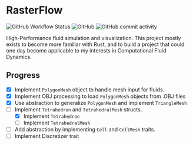 # RasterFlow

![GitHub Workflow Status](https://img.shields.io/github/workflow/status/ArvinSKushwaha/rasterflow/Rust?style=for-the-badge)
![GitHub](https://img.shields.io/github/license/ArvinSKushwaha/rasterflow?style=for-the-badge)
![GitHub commit activity](https://img.shields.io/github/commit-activity/w/ArvinSKushwaha/rasterflow?style=for-the-badge)

High-Performance fluid simulation and visualization. This project mostly exists to become more familiar with Rust, and
to build a project that could one day become applicable to my interests in Computational Fluid Dynamics.

## Progress

- [x] Implement `PolygonMesh` object to handle mesh input for fluids.
- [x] Implement OBJ processing to load `PolygonMesh` objects from .OBJ files
- [x] Use abstraction to generalize `PolygonMesh` and implement `TriangleMesh`
- [ ] Implement `Tetrahedron` and `TetrahedralMesh` structs.
  - [x] Implement `Tetrahedron`
  - [ ] Implement `TetrahedralMesh`
- [ ] Add abstraction by implementing `Cell` and `CellMesh` traits.
- [ ] Implement Discretizer trait
